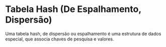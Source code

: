 # Tabela Hash (De Espalhamento, Dispersão)

Uma tabela hash, de dispersão ou espalhamento é uma estrutura de dados especial, que associa chaves de pesquisa e valores.

